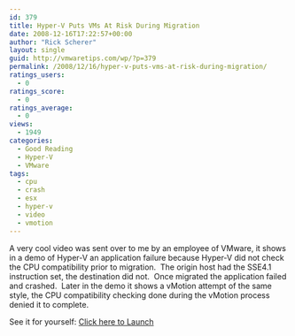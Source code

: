 ```yaml
---
id: 379
title: Hyper-V Puts VMs At Risk During Migration
date: 2008-12-16T17:22:57+00:00
author: "Rick Scherer"
layout: single
guid: http://vmwaretips.com/wp/?p=379
permalink: /2008/12/16/hyper-v-puts-vms-at-risk-during-migration/
ratings_users:
  - 0
ratings_score:
  - 0
ratings_average:
  - 0
views:
  - 1949
categories:
  - Good Reading
  - Hyper-V
  - VMware
tags:
  - cpu
  - crash
  - esx
  - hyper-v
  - video
  - vmotion
---
```

A very cool video was sent over to me by an employee of VMware, it shows in a demo of Hyper-V an application failure because Hyper-V did not check the CPU compatibility prior to migration.  The origin host had the SSE4.1 instruction set, the destination did not.  Once migrated the application failed and crashed.  Later in the demo it shows a vMotion attempt of the same style, the CPU compatibility checking done during the vMotion process denied it to complete.

See it for yourself: <a href="http://www.vmware.com/technology/whyvmware/resources/cpu-feature-migration-checks.html" target="_blank">Click here to Launch</a>